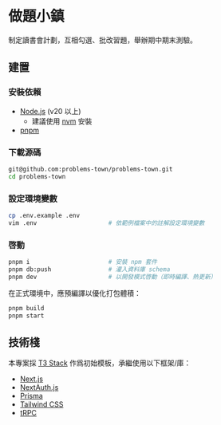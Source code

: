# 做題小鎮

制定讀書會計劃，互相勾選、批改習題，舉辦期中期末測驗。

## 建置

### 安裝依賴

- [Node.js](https://nodejs.org/en/download) (v20 以上)
    - 建議使用 [nvm](https://nodejs.org/en/download/package-manager#nvm) 安裝
- [pnpm](https://pnpm.io/installation)

### 下載源碼
``` sh
git@github.com:problems-town/problems-town.git
cd problems-town
```

### 設定環境變數

``` sh
cp .env.example .env
vim .env                    # 依範例檔案中的註解設定環境變數
```

### 啓動
``` sh
pnpm i                      # 安裝 npm 套件
pnpm db:push                # 灌入資料庫 schema
pnpm dev                    # 以開發模式啓動（即時編譯、熱更新）
```

在正式環境中，應預編譯以優化打包體積：
``` sh
pnpm build
pnpm start
```


## 技術棧

本專案採 [T3 Stack](https://create.t3.gg/) 作爲初始模板，承繼使用以下框架/庫：

- [Next.js](https://nextjs.org)
- [NextAuth.js](https://next-auth.js.org)
- [Prisma](https://prisma.io)
- [Tailwind CSS](https://tailwindcss.com)
- [tRPC](https://trpc.io)
